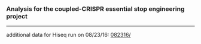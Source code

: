### Analysis for the coupled-CRISPR essential stop engineering project
---
additional data for Hiseq run on 08/23/16:
[082316/](https://drive.google.com/open?id=0ByJ-NQ1MGtWIMXNacU55dGVXWUk)
